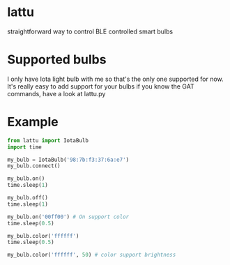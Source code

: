 # lattu
straightforward way to control BLE controlled smart bulbs

# Supported bulbs
I only have Iota light bulb with me so that's the only one supported for now.
It's really easy to add support for your bulbs if you know the GAT commands, have a look at lattu.py
# Example 

``` Python
from lattu import IotaBulb
import time

my_bulb = IotaBulb('98:7b:f3:37:6a:e7')
my_bulb.connect()

my_bulb.on()
time.sleep(1)

my_bulb.off()
time.sleep(1)

my_bulb.on('00ff00') # On support color 
time.sleep(0.5)

my_bulb.color('ffffff')
time.sleep(0.5)

my_bulb.color('ffffff', 50) # color support brightness
```
